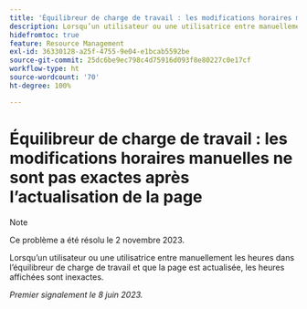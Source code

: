 ```yaml
---
title: 'Équilibreur de charge de travail : les modifications horaires manuelles ne sont pas exactes après l’actualisation de la page'
description: Lorsqu’un utilisateur ou une utilisatrice entre manuellement les heures dans l’équilibreur de charge de travail et que la page est actualisée, les heures affichées sont inexactes.
hidefromtoc: true
feature: Resource Management
exl-id: 36330128-a25f-4755-9e04-e1bcab5592be
source-git-commit: 25dc6be9ec798c4d75916d093f8e80227c0e17cf
workflow-type: ht
source-wordcount: '70'
ht-degree: 100%

---
```


# Équilibreur de charge de travail : les modifications horaires manuelles ne sont pas exactes après l’actualisation de la page

>[!NOTE]
>
>Ce problème a été résolu le 2 novembre 2023.

Lorsqu’un utilisateur ou une utilisatrice entre manuellement les heures dans l’équilibreur de charge de travail et que la page est actualisée, les heures affichées sont inexactes.

_Premier signalement le 8 juin 2023._
